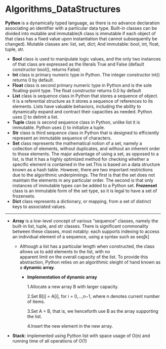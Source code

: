 # Algorithms_DataStructures
**Python** is a dynamically typed language, as there is no advance declaration associating an identifier with a particular data type. Built-in classes can be divided into mutable and immutable(A class is immutable if each object of that class has a fixed value upon instantiation that cannot subsequently be changed). Mutable classes are: list, set, dict; And immutable: bool, int, float, tuple, str.

* **Bool** class is used to manipulate logic values, and the only two instances of that class are expressed as the literals True and False (default constructor bool(), returns False)
* **Int** class is primary numeric type in Python. The integer constructor int() returns 0 by default. 
* **Float** class is second primary numeric type in Python and is the sole floating-point type. The float constructor returns 0.0 by default
* **List** class is sequence class in Python that stores a sequence of object. It is a referential structure as it stores a sequence of references to its elements. Lists have valuable behaviors, including the ability to dynamically expand and contract their capacities as needed. Python uses [] to delimit a list.
* **Tuple** class is second sequence class in Python, unlike list it is immutable. Python uses () to initialize a tuple.
* **Str** class is third sequence class in Python that is designed to efficiently represent an immutable sequence of characters.
* **Set** class represents the mathematical notion of a set, namely a collection of elements, without duplicates, and without an inherent order to those elements. The major advantage of using a set, as opposed to a list, is that it has a highly optimized method for checking whether a specific element is contained in the set.This is based on a data structure known as a hash table. However, there are two important restrictions due to the algorithmic underpinnings. The first is that the set does not maintain the elements in any particular order. The second is that only instances of immutable types can be added to a Python set. **Frozenset** class is an immutable form of the set type, so it is legal to have a set of frozensets.
* **Dict** class represents a dictionary, or mapping, from a set of distinct keys to associated values.
______________________________________________________________________________________________________________________________
* **Array** is a low-level concept of various “sequence” classes, namely the built-in list, tuple, and str classes. There is significant commonality between these classes, most notably: each supports indexing to access an individual element of a sequence, using a syntax such as seq[k]
  * Although a list has a particular length when constructed, the class allows us to add elements to the list, with no               
  apparent limit on the overall capacity of the list. To provide this abstraction, Python relies on an algorithmic sleight of 
  hand known as a **dynamic array**.
       - **Implementation of dynamic array**
       
           1.Allocate a new array B with larger capacity.
           
           2.Set B[i] = A[i], for i = 0,...,n−1, where n denotes current number of items. 
           
           3.Set A = B, that is, we henceforth use B as the array supporting the list.
           
           4.Insert the new element in the new array.



* **Stack**: implemented using Python list with space usage of O(n) and running time of all operations of O(1)

